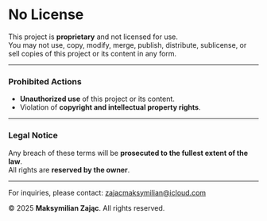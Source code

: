 # **No License**

This project is **proprietary** and not licensed for use.  
You may not use, copy, modify, merge, publish, distribute, sublicense, or sell copies of this project or its content in any form.

---

### **Prohibited Actions**

- **Unauthorized use** of this project or its content.
- Violation of **copyright and intellectual property rights**.

---

### **Legal Notice**

Any breach of these terms will be **prosecuted to the fullest extent of the law**.  
All rights are **reserved by the owner**.

---

For inquiries, please contact: [zajacmaksymilian@icloud.com](mailto:zajacmaksymilian@icloud.com)

© 2025 **Maksymilian Zając**. All rights reserved.

